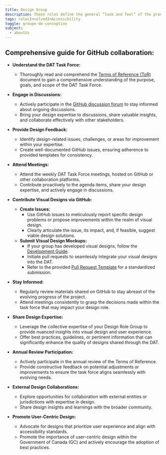 ```yaml
---
title: Design Group
description: These roles define the general “look and feel” of the products covering presentation, functionality, features, operation. They translate input from business roles into user stories, requirements, specifications, documentation, guidelines used by other roles (mainly Development) to build the finish product. This includes applying research and understanding of the intended audiences for a quality experience.
tags: rolesInvolvedInAccessibility
toggle: groupe-de-conception
subject:
  - aboutUs
---
```


## Comprehensive guide for GitHub collaboration:

- **Understand the DAT Task Force:**
   - Thoroughly read and comprehend the [Terms of Reference (ToR)](https://github.com/gc-da11yn/gc-da11yn.github.io/discussions) document to gain a comprehensive understanding of the purpose, goals, and scope of the DAT Task Force.

- **Engage in Discussions:**
   - Actively participate in the [GitHub discussion forum](https://github.com/gc-da11yn/gc-da11yn.github.io/discussions) to stay informed about ongoing discussions.
   - Bring your design expertise to discussions, share valuable insights, and collaborate effectively with other stakeholders.

- **Provide Design Feedback:**
   - Identify design-related issues, challenges, or areas for improvement within your expertise.
   - Create well-documented GitHub issues, ensuring adherence to provided templates for consistency.

- **Attend Meetings:**
   - Attend the weekly DAT Task Force meetings, hosted on GitHub or other collaboration platforms.
   - Contribute proactively to the agenda items, share your design expertise, and actively engage in discussions.

- **Contribute Visual Designs via GitHub:**
   - **Create Issues:**
      - Use GitHub issues to meticulously report specific design problems or propose improvements within the realm of visual design.
      - Clearly articulate the issue, its impact, and, if feasible, suggest viable design solutions.
   - **Submit Visual Design Mockups:**
      - If your group has developed visual designs, follow the [Development Guide](https://github.com/gc-da11yn/gc-da11yn.github.io/blob/main/.github/DEVELOPMENT.md).
      - Initiate pull requests to seamlessly integrate your visual designs into the DAT.
      - Refer to the provided [Pull Request Template](https://github.com/gc-da11yn/gc-da11yn.github.io/blob/main/.github/PULL_REQUEST_TEMPLATE.md) for a standardized submission.

- **Stay Informed:**
   - Regularly review materials shared on GitHub to stay abreast of the evolving progress of the project.
   - Attend meetings consistently to grasp the decisions made within the task force that may impact your design role.

- **Share Design Expertise:**
   - Leverage the collective expertise of your Design Role Group to provide nuanced insights into visual design and user experience.
   - Offer best practices, guidelines, or pertinent information that can significantly enhance the quality of designs shared through the DAT.

- **Annual Review Participation:**
   - Actively participate in the annual review of the Terms of Reference.
   - Provide constructive feedback on potential adjustments or improvements to ensure the task force aligns seamlessly with evolving needs.

- **External Design Collaborations:**
   - Explore opportunities for collaboration with external entities or jurisdictions with expertise in design.
   - Share design insights and learnings with the broader community.

- **Promote User-Centric Design:**
   - Advocate for designs that prioritize user experience and align with accessibility standards.
   - Promote the importance of user-centric design within the Government of Canada (GC) and actively encourage the adoption of best practices.
